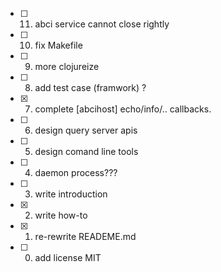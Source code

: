 - [ ] 11. abci service cannot close rightly
- [ ] 10. fix Makefile
- [ ] 9. more clojureize
- [ ] 8. add test case (framwork) ?
- [x] 7. complete [abcihost] echo/info/.. callbacks.
- [ ] 6. design query server apis
- [ ] 5. design comand line tools
- [ ] 4. daemon process???
- [ ] 3. write introduction 
- [x] 2. write how-to 
- [x] 1. re-rewrite READEME.md
- [ ] 0. add license MIT
